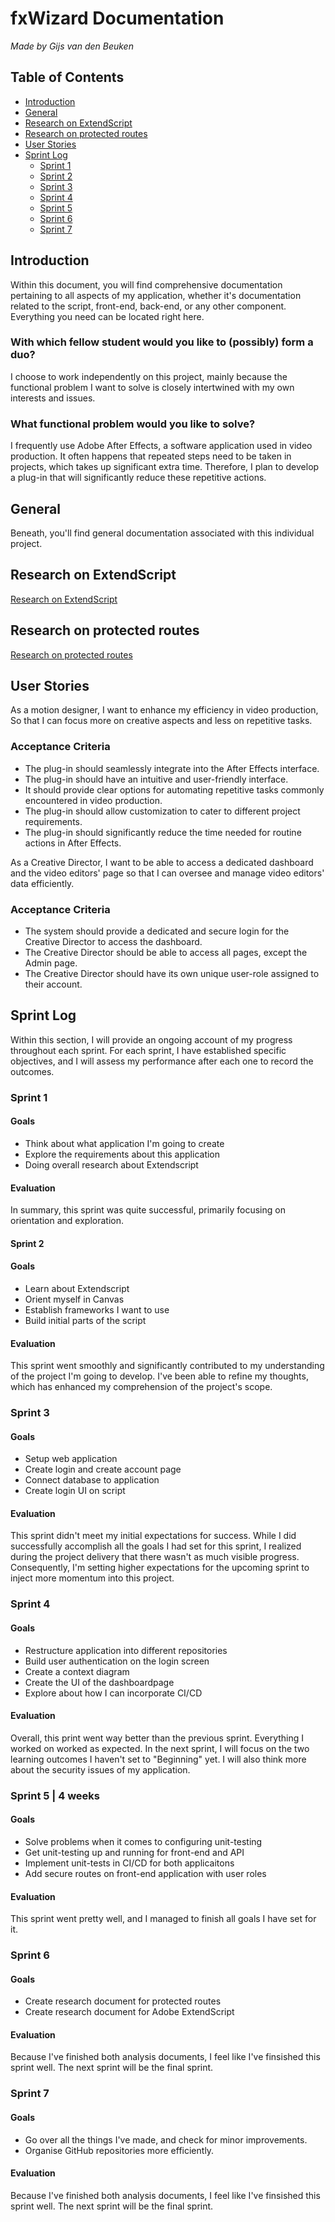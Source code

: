 # fxWizard Documentation

_Made by Gijs van den Beuken_

## Table of Contents

- [Introduction](#heading-introduction)
- [General](#heading-general)
- [Research on ExtendScript](#heading-general)
- [Research on protected routes](#heading-general)
- [User Stories](#subheading-user-stories)
- [Sprint Log](#subheading-sprint-log)
  - [Sprint 1](#subheading-sprint-1)
  - [Sprint 2](#subheading-sprint-2)
  - [Sprint 3](#subheading-sprint-3)
  - [Sprint 4](#subheading-sprint-4)
  - [Sprint 5](#subheading-sprint-5)
  - [Sprint 6](#subheading-sprint-6)
  - [Sprint 7](#subheading-sprint-7)

## Introduction <a name="heading-introduction"></a>

Within this document, you will find comprehensive documentation pertaining to all aspects of my application, whether it's documentation related to the script, front-end, back-end, or any other component. Everything you need can be located right here.

### With which fellow student would you like to (possibly) form a duo?

I choose to work independently on this project, mainly because the functional problem I want to solve is closely intertwined with my own interests and issues.

### What functional problem would you like to solve?

I frequently use Adobe After Effects, a software application used in video production. It often happens that repeated steps need to be taken in projects, which takes up significant extra time. Therefore, I plan to develop a plug-in that will significantly reduce these repetitive actions.

## General <a name="heading-general"></a>

Beneath, you'll find general documentation associated with this individual project.

## Research on ExtendScript <a name="research-on-extendscript"></a>

[Research on ExtendScript](https://github.com/gijsvdbeuken/IPS3-DB02-analysis-individual)

## Research on protected routes <a name="research-on-protected-routes"></a>

[Research on protected routes](https://github.com/gijsvdbeuken/IPS3-DB02-analysis-security)

## User Stories <a name="subheading-user-stories"></a>

As a motion designer, I want to enhance my efficiency in video production, So that I can focus more on creative aspects and less on repetitive tasks.

### Acceptance Criteria

- The plug-in should seamlessly integrate into the After Effects interface.
- The plug-in should have an intuitive and user-friendly interface.
- It should provide clear options for automating repetitive tasks commonly encountered in video production.
- The plug-in should allow customization to cater to different project requirements.
- The plug-in should significantly reduce the time needed for routine actions in After Effects.

As a Creative Director, I want to be able to access a dedicated dashboard and the video editors' page so that I can oversee and manage video editors' data efficiently.

### Acceptance Criteria

- The system should provide a dedicated and secure login for the Creative Director to access the dashboard.
- The Creative Director should be able to access all pages, except the Admin page.
- The Creative Director should have its own unique user-role assigned to their account.

## Sprint Log <a name="subheading-sprint-log"></a>

Within this section, I will provide an ongoing account of my progress throughout each sprint. For each sprint, I have established specific objectives, and I will assess my performance after each one to record the outcomes.

### Sprint 1 <a name="subheading-sprint-1"></a>

#### Goals

- Think about what application I'm going to create
- Explore the requirements about this application
- Doing overall research about Extendscript

#### Evaluation

In summary, this sprint was quite successful, primarily focusing on orientation and exploration.

#### Sprint 2 <a name="subheading-sprint-2"></a>

#### Goals

- Learn about Extendscript
- Orient myself in Canvas
- Establish frameworks I want to use
- Build initial parts of the script

#### Evaluation

This sprint went smoothly and significantly contributed to my understanding of the project I'm going to develop. I've been able to refine my thoughts, which has enhanced my comprehension of the project's scope.

### Sprint 3 <a name="subheading-sprint-3"></a>

#### Goals

- Setup web application
- Create login and create account page
- Connect database to application
- Create login UI on script

#### Evaluation

This sprint didn't meet my initial expectations for success. While I did successfully accomplish all the goals I had set for this sprint, I realized during the project delivery that there wasn't as much visible progress. Consequently, I'm setting higher expectations for the upcoming sprint to inject more momentum into this project.

### Sprint 4 <a name="subheading-sprint-4"></a>

#### Goals

- Restructure application into different repositories
- Build user authentication on the login screen
- Create a context diagram
- Create the UI of the dashboardpage
- Explore about how I can incorporate CI/CD

#### Evaluation

Overall, this print went way better than the previous sprint. Everything I worked on worked as expected. In the next sprint, I will focus on the two learning outcomes I haven't set to "Beginning" yet. I will also think more about the security issues of my application.

### Sprint 5 | 4 weeks<a name="subheading-sprint-5"></a>

#### Goals

- Solve problems when it comes to configuring unit-testing
- Get unit-testing up and running for front-end and API
- Implement unit-tests in CI/CD for both applicaitons
- Add secure routes on front-end application with user roles

#### Evaluation

This sprint went pretty well, and I managed to finish all goals I have set for it.

### Sprint 6 <a name="subheading-sprint-6"></a>

#### Goals

- Create research document for protected routes
- Create research document for Adobe ExtendScript

#### Evaluation

Because I've finished both analysis documents, I feel like I've finsished this sprint well. The next sprint will be the final sprint.

### Sprint 7 <a name="subheading-sprint-7"></a>

#### Goals

- Go over all the things I've made, and check for minor improvements.
- Organise GitHub repositories more efficiently.

#### Evaluation

Because I've finished both analysis documents, I feel like I've finsished this sprint well. The next sprint will be the final sprint.
